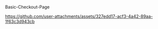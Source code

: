 Basic-Checkout-Page

https://github.com/user-attachments/assets/327edd17-acf3-4a42-89aa-1f63c3d943cb



